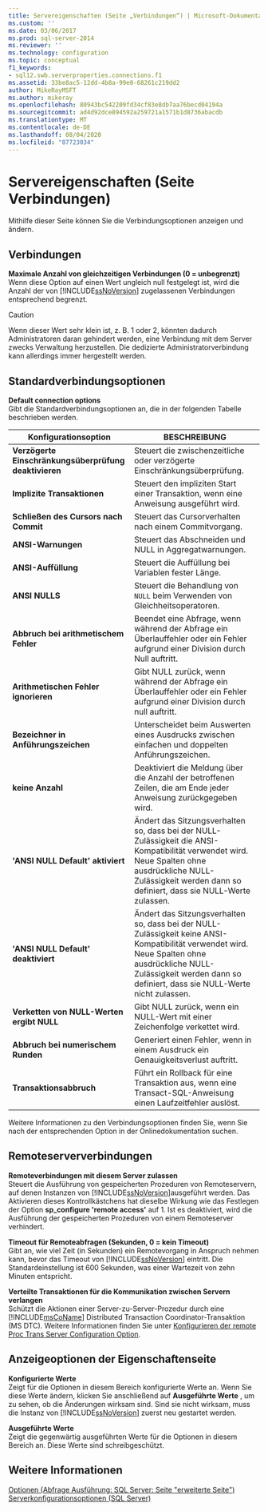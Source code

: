 ```yaml
---
title: Servereigenschaften (Seite „Verbindungen“) | Microsoft-Dokumentation
ms.custom: ''
ms.date: 03/06/2017
ms.prod: sql-server-2014
ms.reviewer: ''
ms.technology: configuration
ms.topic: conceptual
f1_keywords:
- sql12.swb.serverproperties.connections.f1
ms.assetid: 33be8ac5-12dd-4b8a-99e0-68261c219dd2
author: MikeRayMSFT
ms.author: mikeray
ms.openlocfilehash: 80943bc542209fd34cf83e8db7aa76becd04194a
ms.sourcegitcommit: ad4d92dce894592a259721a1571b1d8736abacdb
ms.translationtype: MT
ms.contentlocale: de-DE
ms.lasthandoff: 08/04/2020
ms.locfileid: "87723034"
---
```

# <a name="server-properties-connections-page"></a>Servereigenschaften (Seite Verbindungen)
  Mithilfe dieser Seite können Sie die Verbindungsoptionen anzeigen und ändern.  
  
## <a name="connections"></a>Verbindungen  
 **Maximale Anzahl von gleichzeitigen Verbindungen (0 = unbegrenzt)**  
 Wenn diese Option auf einen Wert ungleich null festgelegt ist, wird die Anzahl der von [!INCLUDE[ssNoVersion](../../includes/ssnoversion-md.md)] zugelassenen Verbindungen entsprechend begrenzt.  
  
> [!CAUTION]  
>  Wenn dieser Wert sehr klein ist, z. B. 1 oder 2, könnten dadurch Administratoren daran gehindert werden, eine Verbindung mit dem Server zwecks Verwaltung herzustellen. Die dedizierte Administratorverbindung kann allerdings immer hergestellt werden.  
  
## <a name="default-connection-options"></a>Standardverbindungsoptionen  
 **Default connection options**  
 Gibt die Standardverbindungsoptionen an, die in der folgenden Tabelle beschrieben werden.  
  
|Konfigurationsoption|BESCHREIBUNG|  
|--------------------------|-----------------|  
|**Verzögerte Einschränkungsüberprüfung deaktivieren**|Steuert die zwischenzeitliche oder verzögerte Einschränkungsüberprüfung.|  
|**Implizite Transaktionen**|Steuert den impliziten Start einer Transaktion, wenn eine Anweisung ausgeführt wird.|  
|**Schließen des Cursors nach Commit**|Steuert das Cursorverhalten nach einem Commitvorgang.|  
|**ANSI-Warnungen**|Steuert das Abschneiden und NULL in Aggregatwarnungen.|  
|**ANSI-Auffüllung**|Steuert die Auffüllung bei Variablen fester Länge.|  
|**ANSI NULLS**|Steuert die Behandlung von `NULL` beim Verwenden von Gleichheitsoperatoren.|  
|**Abbruch bei arithmetischem Fehler**|Beendet eine Abfrage, wenn während der Abfrage ein Überlauffehler oder ein Fehler aufgrund einer Division durch Null auftritt.|  
|**Arithmetischen Fehler ignorieren**|Gibt NULL zurück, wenn während der Abfrage ein Überlauffehler oder ein Fehler aufgrund einer Division durch null auftritt.|  
|**Bezeichner in Anführungszeichen**|Unterscheidet beim Auswerten eines Ausdrucks zwischen einfachen und doppelten Anführungszeichen.|  
|**keine Anzahl**|Deaktiviert die Meldung über die Anzahl der betroffenen Zeilen, die am Ende jeder Anweisung zurückgegeben wird.|  
|**'ANSI NULL Default' aktiviert**|Ändert das Sitzungsverhalten so, dass bei der NULL-Zulässigkeit die ANSI-Kompatibilität verwendet wird. Neue Spalten ohne ausdrückliche NULL-Zulässigkeit werden dann so definiert, dass sie NULL-Werte zulassen.|  
|**'ANSI NULL Default' deaktiviert**|Ändert das Sitzungsverhalten so, dass bei der NULL-Zulässigkeit keine ANSI-Kompatibilität verwendet wird. Neue Spalten ohne ausdrückliche NULL-Zulässigkeit werden dann so definiert, dass sie NULL-Werte nicht zulassen.|  
|**Verketten von NULL-Werten ergibt NULL**|Gibt NULL zurück, wenn ein NULL-Wert mit einer Zeichenfolge verkettet wird.|  
|**Abbruch bei numerischem Runden**|Generiert einen Fehler, wenn in einem Ausdruck ein Genauigkeitsverlust auftritt.|  
|**Transaktionsabbruch**|Führt ein Rollback für eine Transaktion aus, wenn eine Transact-SQL-Anweisung einen Laufzeitfehler auslöst.|  
  
 Weitere Informationen zu den Verbindungsoptionen finden Sie, wenn Sie nach der entsprechenden Option in der Onlinedokumentation suchen.  
  
## <a name="remote-server-connections"></a>Remoteserververbindungen  
 **Remoteverbindungen mit diesem Server zulassen**  
 Steuert die Ausführung von gespeicherten Prozeduren von Remoteservern, auf denen Instanzen von [!INCLUDE[ssNoVersion](../../includes/ssnoversion-md.md)]ausgeführt werden. Das Aktivieren dieses Kontrollkästchens hat dieselbe Wirkung wie das Festlegen der Option **sp_configure 'remote access'** auf 1. Ist es deaktiviert, wird die Ausführung der gespeicherten Prozeduren von einem Remoteserver verhindert.  
  
 **Timeout für Remoteabfragen (Sekunden, 0 = kein Timeout)**  
 Gibt an, wie viel Zeit (in Sekunden) ein Remotevorgang in Anspruch nehmen kann, bevor das Timeout von [!INCLUDE[ssNoVersion](../../includes/ssnoversion-md.md)] eintritt. Die Standardeinstellung ist 600 Sekunden, was einer Wartezeit von zehn Minuten entspricht.  
  
 **Verteilte Transaktionen für die Kommunikation zwischen Servern verlangen**  
 Schützt die Aktionen einer Server-zu-Server-Prozedur durch eine [!INCLUDE[msCoName](../../includes/msconame-md.md)] Distributed Transaction Coordinator-Transaktion (MS DTC). Weitere Informationen finden Sie unter [Konfigurieren der remote Proc Trans Server Configuration Option](configure-the-remote-proc-trans-server-configuration-option.md).  
  
## <a name="property-page-display-options"></a>Anzeigeoptionen der Eigenschaftenseite  
 **Konfigurierte Werte**  
 Zeigt für die Optionen in diesem Bereich konfigurierte Werte an. Wenn Sie diese Werte ändern, klicken Sie anschließend auf **Ausgeführte Werte** , um zu sehen, ob die Änderungen wirksam sind. Sind sie nicht wirksam, muss die Instanz von [!INCLUDE[ssNoVersion](../../includes/ssnoversion-md.md)] zuerst neu gestartet werden.  
  
 **Ausgeführte Werte**  
 Zeigt die gegenwärtig ausgeführten Werte für die Optionen in diesem Bereich an. Diese Werte sind schreibgeschützt.  
  
## <a name="see-also"></a>Weitere Informationen  
 [Optionen &#40;Abfrage Ausführung: SQL Server: Seite "erweiterte Seite"&#41;](../options-query-execution-sql-server-advanced-page.md)   
 [Serverkonfigurationsoptionen &#40;SQL Server&#41;](server-configuration-options-sql-server.md)  
  
  
